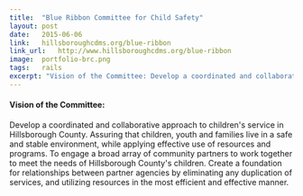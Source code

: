 ```yaml
---
title:	"Blue Ribbon Committee for Child Safety"
layout:	post
date:	2015-06-06
link:	hillsboroughcdms.org/blue-ribbon
link_url:	http://www.hillsboroughcdms.org/blue-ribbon
image:	portfolio-brc.png
tags:	rails
excerpt: "Vision of the Committee: Develop a coordinated and collaborative approach to children's service in Hillsborough County."
---
```


#### Vision of the Committee:

Develop a coordinated and collaborative approach to children's service in Hillsborough County. Assuring that children, youth and families live in a safe and stable environment, while applying effective use of resources and programs. To engage a broad array of community partners to work together to meet the needs of Hillsborough County's children. Create a foundation for relationships between partner agencies by eliminating any duplication of services, and utilizing resources in the most efficient and effective manner.